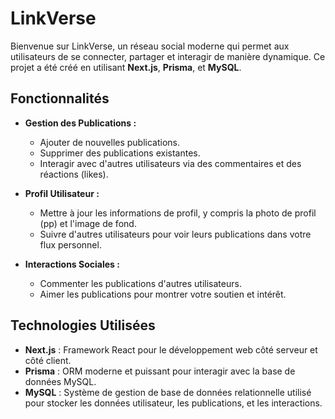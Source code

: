# LinkVerse

Bienvenue sur LinkVerse, un réseau social moderne qui permet aux utilisateurs de se connecter, partager et interagir de manière dynamique. Ce projet a été créé en utilisant **Next.js**, **Prisma**, et **MySQL**.

## Fonctionnalités

- **Gestion des Publications :**
  - Ajouter de nouvelles publications.
  - Supprimer des publications existantes.
  - Interagir avec d'autres utilisateurs via des commentaires et des réactions (likes).

- **Profil Utilisateur :**
  - Mettre à jour les informations de profil, y compris la photo de profil (pp) et l'image de fond.
  - Suivre d'autres utilisateurs pour voir leurs publications dans votre flux personnel.

- **Interactions Sociales :**
  - Commenter les publications d'autres utilisateurs.
  - Aimer les publications pour montrer votre soutien et intérêt.

## Technologies Utilisées

- **Next.js** : Framework React pour le développement web côté serveur et côté client.
- **Prisma** : ORM moderne et puissant pour interagir avec la base de données MySQL.
- **MySQL** : Système de gestion de base de données relationnelle utilisé pour stocker les données utilisateur, les publications, et les interactions.
